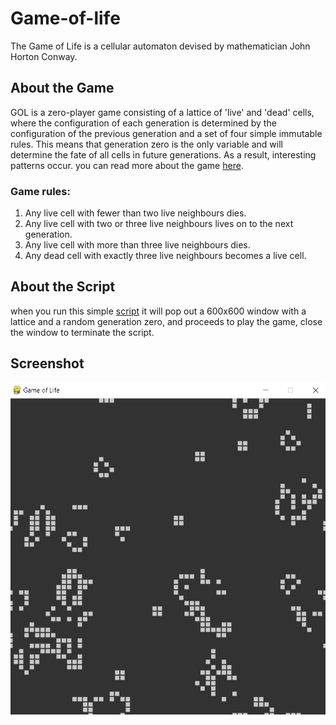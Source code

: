 # Game-of-life
The Game of Life is a cellular automaton devised by mathematician John Horton Conway.


## **About the Game**
GOL is a zero-player game consisting of a lattice of 'live' and 'dead' cells, where the configuration of each generation is determined by the configuration of the previous generation and a set of four simple immutable rules. This means that generation zero is the only variable and will determine the fate of all cells in future generations. As a result, interesting patterns occur. you can read more about the game [here](https://en.wikipedia.org/wiki/Conway%27s_Game_of_Life).


### **Game rules:**
1. Any live cell with fewer than two live neighbours dies.
2. Any live cell with two or three live neighbours lives on to the next generation.
3. Any live cell with more than three live neighbours dies.
4. Any dead cell with exactly three live neighbours becomes a live cell.

## **About the Script**
when you run this simple [script](https://en.wikipedia.org/wiki/Conway%27s_Game_of_Life) it will pop out a 600x600 window  with a lattice and a random generation zero, and proceeds to play the game, close the window to terminate the script. 

## **Screenshot**
![alt text](https://raw.githubusercontent.com/adeoo/Game-of-life/main/GOF.png "Screenshot")
